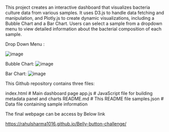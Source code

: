 This project creates an interactive dashboard that visualizes bacteria culture data from various samples. 
It uses D3.js to handle data fetching and manipulation, and Plotly.js to create dynamic visualizations, including a Bubble Chart and a Bar Chart. 
Users can select a sample from a dropdown menu to view detailed information about the bacterial composition of each sample.

Drop Down Menu :

![image](https://github.com/user-attachments/assets/21761751-1a71-4824-b638-bcd377d2e6b6)


Bubble Chart:
![image](https://github.com/user-attachments/assets/45fa6ed5-7afb-4a3e-a493-5567699f111e)

Bar Chart:
![image](https://github.com/user-attachments/assets/0e2f4954-3258-4d84-8975-88378cba322b)


This Github repository contains three files:

index.html              # Main dashboard page
app.js                  # JavaScript file for building metadata panel and charts
README.md               # This README file
samples.json            # Data file containing sample information




The final webpage can be access by Below link

https://rahulsharma1016.github.io/Belly-button-challenge/
